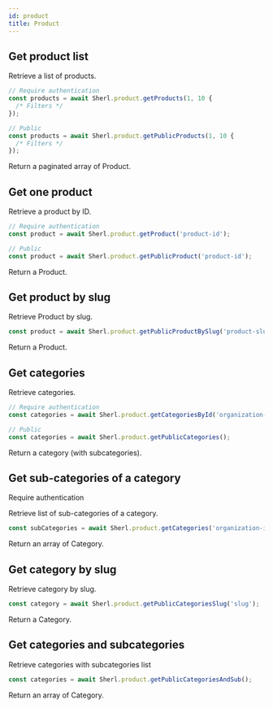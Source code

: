 ```yaml
---
id: product
title: Product
---
```


## Get product list

Retrieve a list of products.

```ts
// Require authentication
const products = await Sherl.product.getProducts(1, 10 {
  /* Filters */
});

// Public
const products = await Sherl.product.getPublicProducts(1, 10 {
  /* Filters */
});
```

Return a paginated array of Product.

## Get one product

Retrieve a product by ID.

```ts
// Require authentication
const product = await Sherl.product.getProduct('product-id');

// Public
const product = await Sherl.product.getPublicProduct('product-id');
```

Return a Product.

## Get product by slug

Retrieve Product by slug.

```ts
const product = await Sherl.product.getPublicProductBySlug('product-slug');
```

Return a Product.

## Get categories

Retrieve categories.

```ts
// Require authentication
const categories = await Sherl.product.getCategoriesById('organization-id');

// Public
const categories = await Sherl.product.getPublicCategories();
```

Return a category (with subcategories).

## Get sub-categories of a category

<span class="badge badge--warning">Require authentication</span>

Retrieve list of sub-categories of a category.

```ts
const subCategories = await Sherl.product.getCategories('organization-id');
```

Return an array of Category.

## Get category by slug

Retrieve category by slug.

```ts
const category = await Sherl.product.getPublicCategoriesSlug('slug');
```

Return a Category.

## Get categories and subcategories

Retrieve categories with subcategories list

```ts
const categories = await Sherl.product.getPublicCategoriesAndSub();
```

Return an array of Category.
